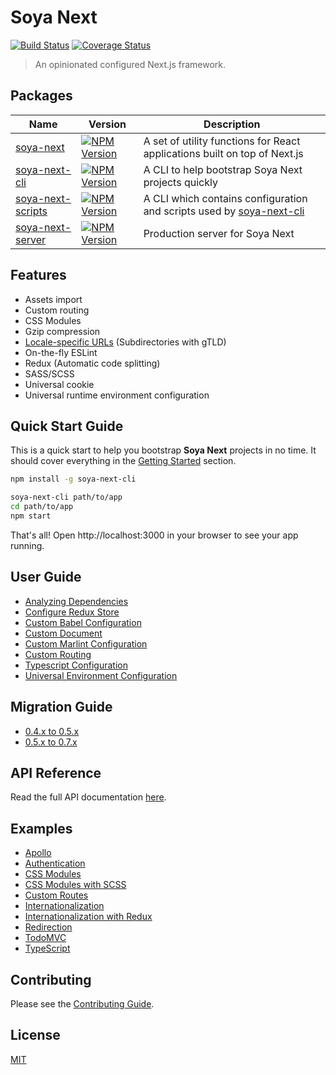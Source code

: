 # Soya Next

[![Build Status](https://travis-ci.org/traveloka/soya-next.svg?branch=master)](https://travis-ci.org/traveloka/soya-next)
[![Coverage Status](https://coveralls.io/repos/github/traveloka/soya-next/badge.svg?branch=master)](https://coveralls.io/github/traveloka/soya-next?branch=master)

> An opinionated configured Next.js framework.

## Packages

| Name                                                      | Version                                                                                                                                 | Description                                                                                              |
| --------------------------------------------------------- | --------------------------------------------------------------------------------------------------------------------------------------- | -------------------------------------------------------------------------------------------------------- |
| [soya-next](packages/soya-next/README.md)                 | [![NPM Version](https://img.shields.io/npm/v/soya-next.svg?style=flat-square)](https://www.npmjs.com/package/soya-next)                 | A set of utility functions for React applications built on top of Next.js                                |
| [soya-next-cli](packages/soya-next-cli/README.md)         | [![NPM Version](https://img.shields.io/npm/v/soya-next-cli.svg?style=flat-square)](https://www.npmjs.com/package/soya-next-cli)         | A CLI to help bootstrap Soya Next projects quickly                                                       |
| [soya-next-scripts](packages/soya-next-scripts/README.md) | [![NPM Version](https://img.shields.io/npm/v/soya-next-scripts.svg?style=flat-square)](https://www.npmjs.com/package/soya-next-scripts) | A CLI which contains configuration and scripts used by [soya-next-cli](packages/soya-next-cli/README.md) |
| [soya-next-server](packages/soya-next-server/README.md)   | [![NPM Version](https://img.shields.io/npm/v/soya-next-server.svg?style=flat-square)](https://www.npmjs.com/package/soya-next-server)   | Production server for Soya Next                                                                          |

## Features

- Assets import
- Custom routing
- CSS Modules
- Gzip compression
- [Locale-specific URLs](https://support.google.com/webmasters/answer/182192?hl=en&ref_topic=2370587#locale-specific-urls) (Subdirectories with gTLD)
- On-the-fly ESLint
- Redux (Automatic code splitting)
- SASS/SCSS
- Universal cookie
- Universal runtime environment configuration

## Quick Start Guide

This is a quick start to help you bootstrap **Soya Next** projects in no time.
It should cover everything in the [Getting Started](docs/getting-started/README.md) section.

```bash
npm install -g soya-next-cli

soya-next-cli path/to/app
cd path/to/app
npm start
```

That's all!
Open http://localhost:3000 in your browser to see your app running.

## User Guide

- [Analyzing Dependencies](docs/user-guide/analyzing-dependencies.md)
- [Configure Redux Store](docs/user-guide/configure-redux-store.md)
- [Custom Babel Configuration](docs/user-guide/custom-babel-configuration.md)
- [Custom Document](docs/user-guide/custom-document.md)
- [Custom Marlint Configuration](docs/user-guide/custom-marlint-configuration.md)
- [Custom Routing](docs/user-guide/custom-routing.md)
- [Typescript Configuration](docs/user-guide/typescript-configuration.md)
- [Universal Environment Configuration](docs/user-guide/universal-environment-configuration.md)

## Migration Guide

- [0.4.x to 0.5.x](docs/migration-guide/0.4.x-to-0.5.x.md)
- [0.5.x to 0.7.x](docs/migration-guide/0.5.x-to-0.7.x.md)

## API Reference

Read the full API documentation [here](docs/api/README.md).

## Examples

- [Apollo](examples/apollo)
- [Authentication](examples/auth)
- [CSS Modules](examples/css-modules)
- [CSS Modules with SCSS](examples/css-modules-with-scss)
- [Custom Routes](examples/custom-routes)
- [Internationalization](examples/i18n)
- [Internationalization with Redux](examples/i18n-with-redux)
- [Redirection](examples/redirection)
- [TodoMVC](examples/todomvc)
- [TypeScript](examples/with-typescript)

## Contributing

Please see the [Contributing Guide](CONTRIBUTING.md).

## License

[MIT](LICENSE.md)
